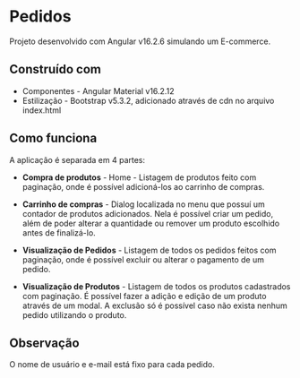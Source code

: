 # Pedidos

Projeto desenvolvido com Angular v16.2.6 simulando um E-commerce.

## Construído com
- Componentes - Angular Material v16.2.12 
- Estilização - Bootstrap v5.3.2, adicionado através de cdn no arquivo index.html

## Como funciona

A aplicação é separada em 4 partes:

- **Compra de produtos** - Home - Listagem de produtos feito com paginação, onde é possível adicioná-los ao carrinho de compras.
  
- **Carrinho de compras** - Dialog localizada no menu que possuí um contador de produtos adicionados. Nela é possível criar um pedido, além de poder alterar a quantidade ou remover um produto escolhido antes de finalizá-lo.
  
- **Visualização de Pedidos** - Listagem de todos os pedidos feitos com paginação, onde é possível excluir ou alterar o pagamento de um pedido.
  
- **Visualização de Produtos** - Listagem de todos os produtos cadastrados com paginação. É possível fazer a adição e edição de um produto através de um modal. A exclusão só é possível caso não exista nenhum pedido utilizando o produto.

## Observação
O nome de usuário e e-mail está fixo para cada pedido. 


